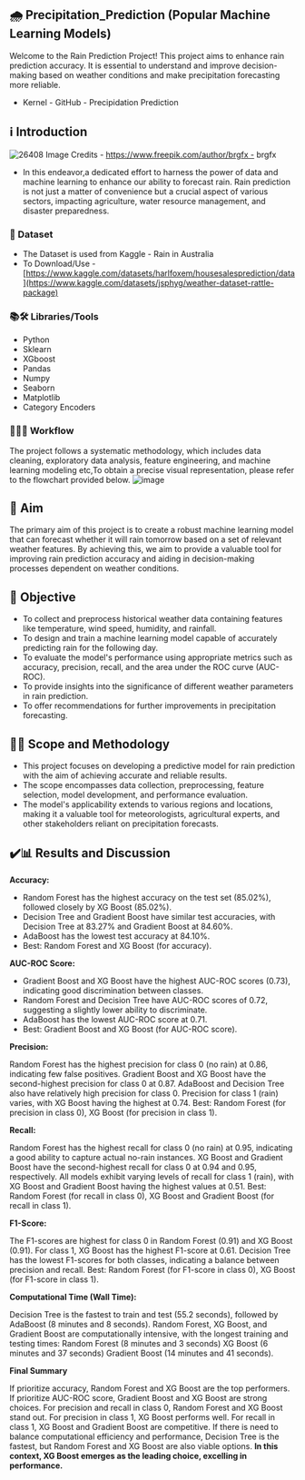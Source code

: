 ## 🌧️ Precipitation_Prediction (Popular Machine Learning Models)
Welcome to the Rain Prediction Project! 
This project aims to enhance rain prediction accuracy. It is essential to understand and improve decision-making based on weather conditions and make precipitation forecasting more reliable.

- Kernel - GitHub - Precipidation Prediction

## ℹ️ Introduction
![26408](https://github.com/Vivikt-573/Precipitation_Prediction/assets/148704966/9f693904-9286-422f-94c8-1da725277fa4)
Image Credits - https://www.freepik.com/author/brgfx - brgfx
- In this endeavor,a dedicated effort to harness the power of data and machine learning to enhance our ability to forecast rain. Rain prediction is not just a matter of convenience but a crucial aspect of various sectors, impacting agriculture, water resource management, and disaster preparedness. 

### 💾 Dataset
- The Dataset is used from Kaggle - Rain in Australia
- To Download/Use - [https://www.kaggle.com/datasets/harlfoxem/housesalesprediction/data](https://www.kaggle.com/datasets/jsphyg/weather-dataset-rattle-package)

### 📚🛠️ Libraries/Tools
- Python
- Sklearn
- XGboost
- Pandas
- Numpy
- Seaborn
- Matplotlib
- Category Encoders


### 👨🏻‍💻 Workflow
The project follows a systematic methodology, which includes data cleaning, exploratory data analysis, feature engineering, and machine learning modeling etc,To obtain a precise visual representation, please refer to the flowchart provided below. 
![image](https://github.com/Vivikt-573/Precipitation_Prediction/assets/148704966/12d43bf1-9545-4137-b178-84de31b9ee7b)


## 🎯 Aim

The primary aim of this project is to create a robust machine learning model that can forecast whether it will rain tomorrow based on a set of relevant weather features. By achieving this, we aim to provide a valuable tool for improving rain prediction accuracy and aiding in decision-making processes dependent on weather conditions.


## 📌 Objective

- To collect and preprocess historical weather data containing features like temperature, wind speed, humidity, and rainfall.
- To design and train a machine learning model capable of accurately predicting rain for the following day.
- To evaluate the model's performance using appropriate metrics such as accuracy, precision, recall, and the area under the ROC curve (AUC-ROC).
- To provide insights into the significance of different weather parameters in rain prediction.
- To offer recommendations for further improvements in precipitation forecasting.


## 🧑‍🔬 Scope and Methodology

- This project focuses on developing a predictive model for rain prediction with the aim of achieving accurate and reliable results.
- The scope encompasses data collection, preprocessing, feature selection, model development, and performance evaluation.
- The model's applicability extends to various regions and locations, making it a valuable tool for meteorologists, agricultural experts, and other stakeholders reliant on precipitation forecasts.


## ✔️📊 Results and Discussion

**Accuracy:**

- Random Forest has the highest accuracy on the test set (85.02%), followed closely by XG Boost (85.02%).
- Decision Tree and Gradient Boost have similar test accuracies, with Decision Tree at 83.27% and Gradient Boost at 84.60%.
- AdaBoost has the lowest test accuracy at 84.10%.
- Best: Random Forest and XG Boost (for accuracy).

**AUC-ROC Score:**

- Gradient Boost and XG Boost have the highest AUC-ROC scores (0.73), indicating good discrimination between classes.
- Random Forest and Decision Tree have AUC-ROC scores of 0.72, suggesting a slightly lower ability to discriminate.
- AdaBoost has the lowest AUC-ROC score at 0.71.
- Best: Gradient Boost and XG Boost (for AUC-ROC score).

**Precision:**

Random Forest has the highest precision for class 0 (no rain) at 0.86, indicating few false positives.
Gradient Boost and XG Boost have the second-highest precision for class 0 at 0.87.
AdaBoost and Decision Tree also have relatively high precision for class 0.
Precision for class 1 (rain) varies, with XG Boost having the highest at 0.74.
Best: Random Forest (for precision in class 0), XG Boost (for precision in class 1).

**Recall:**

Random Forest has the highest recall for class 0 (no rain) at 0.95, indicating a good ability to capture actual no-rain instances.
XG Boost and Gradient Boost have the second-highest recall for class 0 at 0.94 and 0.95, respectively.
All models exhibit varying levels of recall for class 1 (rain), with XG Boost and Gradient Boost having the highest values at 0.51.
Best: Random Forest (for recall in class 0), XG Boost and Gradient Boost (for recall in class 1).

**F1-Score:**

The F1-scores are highest for class 0 in Random Forest (0.91) and XG Boost (0.91).
For class 1, XG Boost has the highest F1-score at 0.61.
Decision Tree has the lowest F1-scores for both classes, indicating a balance between precision and recall.
Best: Random Forest (for F1-score in class 0), XG Boost (for F1-score in class 1).

**Computational Time (Wall Time):**

Decision Tree is the fastest to train and test (55.2 seconds), followed by AdaBoost (8 minutes and 8 seconds).
Random Forest, XG Boost, and Gradient Boost are computationally intensive, with the longest training and testing times:
Random Forest (8 minutes and 3 seconds)
XG Boost (6 minutes and 37 seconds)
Gradient Boost (14 minutes and 41 seconds).

**Final Summary**

If prioritize accuracy, Random Forest and XG Boost are the top performers.
If prioritize AUC-ROC score, Gradient Boost and XG Boost are strong choices.
For precision and recall in class 0, Random Forest and XG Boost stand out.
For precision in class 1, XG Boost performs well.
For recall in class 1, XG Boost and Gradient Boost are competitive.
If there is need to balance computational efficiency and performance, Decision Tree is the fastest, but Random Forest and XG Boost are also viable options.
**In this context, XG Boost emerges as the leading choice, excelling in performance.**

